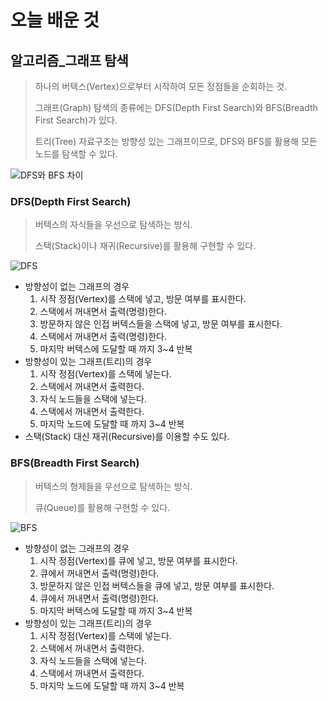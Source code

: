 # 오늘 배운 것

## 알고리즘_그래프 탐색

> 하나의 버텍스(Vertex)으로부터 시작하여 모든 정점들을 순회하는 것.
>
> 그래프(Graph) 탐색의 종류에는 DFS(Depth First Search)와 BFS(Breadth First Search)가 있다.
>
> 트리(Tree) 자료구조는 방향성 있는 그래프이므로, DFS와 BFS를 활용해 모든 노드를 탐색할 수 있다.

![DFS와 BFS 차이](https://t1.daumcdn.net/cfile/tistory/997C3C3E5BD01AF41D)

### DFS(Depth First Search)

> 버텍스의 자식들을 우선으로 탐색하는 방식.
>
> 스택(Stack)이나 재귀(Recursive)를 활용해 구현할 수 있다.

![DFS](https://t1.daumcdn.net/cfile/tistory/9983A7335BD0156910)

+ 방향성이 없는 그래프의 경우
  1. 시작 정점(Vertex)를 스택에 넣고, 방문 여부를 표시한다.
  2. 스택에서 꺼내면서 출력(명령)한다.
  3. 방문하지 않은 인접 버텍스들을 스택에 넣고, 방문 여부를 표시한다.
  4. 스택에서 꺼내면서 출력(명령)한다.
  5. 마지막 버텍스에 도달할 때 까지 3~4 반복
+ 방향성이 있는 그래프(트리)의 경우
  1. 시작 정점(Vertex)를 스택에 넣는다.
  2. 스택에서 꺼내면서 출력한다.
  3. 자식 노드들을 스택에 넣는다.
  4. 스택에서 꺼내면서 출력한다.
  5. 마지막 노드에 도달할 때 까지 3~4 반복
+ 스택(Stack) 대신 재귀(Recursive)를 이용할 수도 있다.

### BFS(Breadth First Search)

> 버텍스의 형제들을 우선으로 탐색하는 방식.
>
> 큐(Queue)를 활용해 구현할 수 있다.

![BFS](https://t1.daumcdn.net/cfile/tistory/99960F405BD01A8D18)

+ 방향성이 없는 그래프의 경우
  1. 시작 정점(Vertex)를 큐에 넣고, 방문 여부를 표시한다.
  2. 큐에서 꺼내면서 출력(명령)한다.
  3. 방문하지 않은 인접 버텍스들을 큐에 넣고, 방문 여부를 표시한다.
  4. 큐에서 꺼내면서 출력(명령)한다.
  5. 마지막 버텍스에 도달할 때 까지 3~4 반복
+ 방향성이 있는 그래프(트리)의 경우
  1. 시작 정점(Vertex)를 스택에 넣는다.
  2. 스택에서 꺼내면서 출력한다.
  3. 자식 노드들을 스택에 넣는다.
  4. 스택에서 꺼내면서 출력한다.
  5. 마지막 노드에 도달할 때 까지 3~4 반복